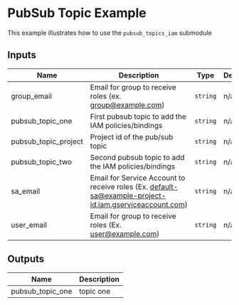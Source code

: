 # PubSub Topic Example

This example illustrates how to use the `pubsub_topics_iam` submodule

<!-- BEGINNING OF PRE-COMMIT-TERRAFORM DOCS HOOK -->
## Inputs

| Name | Description | Type | Default | Required |
|------|-------------|------|---------|:--------:|
| group\_email | Email for group to receive roles (ex. group@example.com) | `string` | n/a | yes |
| pubsub\_topic\_one | First pubsub topic to add the IAM policies/bindings | `string` | n/a | yes |
| pubsub\_topic\_project | Project id of the pub/sub topic | `string` | n/a | yes |
| pubsub\_topic\_two | Second pubsub topic to add the IAM policies/bindings | `string` | n/a | yes |
| sa\_email | Email for Service Account to receive roles (Ex. default-sa@example-project-id.iam.gserviceaccount.com) | `string` | n/a | yes |
| user\_email | Email for group to receive roles (Ex. user@example.com) | `string` | n/a | yes |

## Outputs

| Name | Description |
|------|-------------|
| pubsub\_topic\_one | topic one |

<!-- END OF PRE-COMMIT-TERRAFORM DOCS HOOK -->
